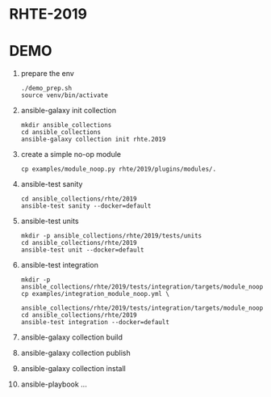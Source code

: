 # RHTE-2019

# DEMO

1. prepare the env

    ```
    ./demo_prep.sh
    source venv/bin/activate
    ```

2. ansible-galaxy init collection

    ```
    mkdir ansible_collections
    cd ansible_collections
    ansible-galaxy collection init rhte.2019
    ```

3. create a simple no-op module

    ```
    cp examples/module_noop.py rhte/2019/plugins/modules/.
    ```

4. ansible-test sanity

    ```
    cd ansible_collections/rhte/2019
    ansible-test sanity --docker=default
    ```

5. ansible-test units 

    ``` 
    mkdir -p ansible_collections/rhte/2019/tests/units
    cd ansible_collections/rhte/2019
    ansible-test unit --docker=default
    ```

6. ansible-test integration

    ```
    mkdir -p ansible_collections/rhte/2019/tests/integration/targets/module_noop/tasks
    cp examples/integration_module_noop.yml \
        ansible_collections/rhte/2019/tests/integration/targets/module_noop/tasks/main.yml
    cd ansible_collections/rhte/2019
    ansible-test integration --docker=default
    ```

7. ansible-galaxy collection build
8. ansible-galaxy collection publish
9. ansible-galaxy collection install
10. ansible-playbook ...

